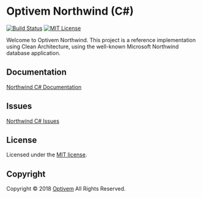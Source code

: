 # Optivem Northwind (C#)

[![Build Status](https://img.shields.io/appveyor/ci/optivem/northwind-dotnetcore.svg)](https://ci.appveyor.com/project/optivem/northwind-dotnetcore)
[![MIT License](http://img.shields.io/badge/license-MIT-brightgreen.svg)](http://opensource.org/licenses/MIT)

Welcome to Optivem Northwind. This project is a reference implementation using Clean Architecture, using the well-known Microsoft Northwind database application.

## Documentation

[Northwind C# Documentation](docs/index.html)

## Issues

[Northwind C# Issues](https://github.com/optivem/northwind-dotnetcore/issues)

## License

Licensed under the [MIT license](http://opensource.org/licenses/mit-license.php). 

## Copyright

Copyright © 2018 [Optivem](https://www.optivem.com/) All Rights Reserved. 

